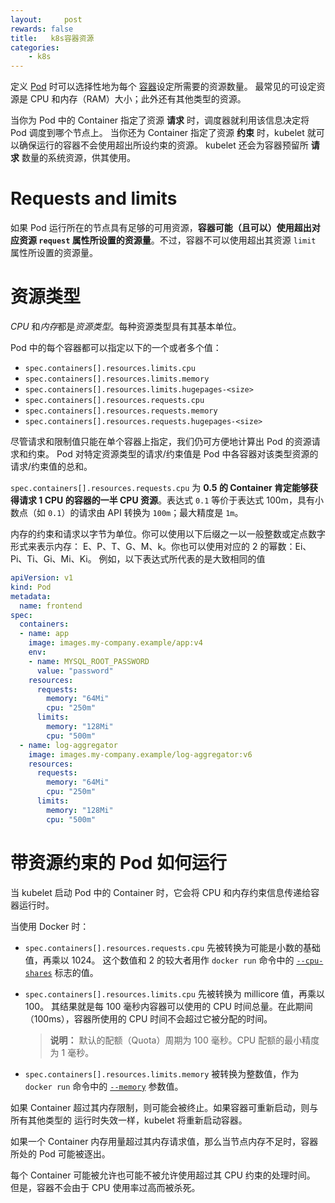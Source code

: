 ```yaml
---
layout:     post
rewards: false
title:   k8s容器资源
categories:
    - k8s
---
```


定义 [Pod](https://kubernetes.io/docs/concepts/workloads/pods/pod-overview/) 时可以选择性地为每个 [容器](https://kubernetes.io/zh/docs/concepts/overview/what-is-kubernetes/#why-containers)设定所需要的资源数量。 最常见的可设定资源是 CPU 和内存（RAM）大小；此外还有其他类型的资源。

当你为 Pod 中的 Container 指定了资源 **请求** 时，调度器就利用该信息决定将 Pod 调度到哪个节点上。 当你还为 Container 指定了资源 **约束** 时，kubelet 就可以确保运行的容器不会使用超出所设约束的资源。 kubelet 还会为容器预留所 **请求** 数量的系统资源，供其使用。

# Requests and limits

如果 Pod 运行所在的节点具有足够的可用资源，**容器可能（且可以）使用超出对应资源 `request` 属性所设置的资源量**。不过，容器不可以使用超出其资源 `limit` 属性所设置的资源量。



# 资源类型

*CPU* 和*内存*都是*资源类型*。每种资源类型具有其基本单位。

Pod 中的每个容器都可以指定以下的一个或者多个值：

- `spec.containers[].resources.limits.cpu`
- `spec.containers[].resources.limits.memory`
- `spec.containers[].resources.limits.hugepages-<size>`
- `spec.containers[].resources.requests.cpu`
- `spec.containers[].resources.requests.memory`
- `spec.containers[].resources.requests.hugepages-<size>`

尽管请求和限制值只能在单个容器上指定，我们仍可方便地计算出 Pod 的资源请求和约束。 Pod 对特定资源类型的请求/约束值是 Pod 中各容器对该类型资源的请求/约束值的总和。



`spec.containers[].resources.requests.cpu` 为 **0.5 的 Container 肯定能够获得请求 1 CPU 的容器的一半 CPU 资源**。表达式 `0.1` 等价于表达式 100m，具有小数点（如 `0.1`）的请求由 API 转换为 `100m`；最大精度是 `1m`。



内存的约束和请求以字节为单位。你可以使用以下后缀之一以一般整数或定点数字形式来表示内存： E、P、T、G、M、k。你也可以使用对应的 2 的幂数：Ei、Pi、Ti、Gi、Mi、Ki。 例如，以下表达式所代表的是大致相同的值



```yaml
apiVersion: v1
kind: Pod
metadata:
  name: frontend
spec:
  containers:
  - name: app
    image: images.my-company.example/app:v4
    env:
    - name: MYSQL_ROOT_PASSWORD
      value: "password"
    resources:
      requests:
        memory: "64Mi"
        cpu: "250m"
      limits:
        memory: "128Mi"
        cpu: "500m"
  - name: log-aggregator
    image: images.my-company.example/log-aggregator:v6
    resources:
      requests:
        memory: "64Mi"
        cpu: "250m"
      limits:
        memory: "128Mi"
        cpu: "500m"
```

# 带资源约束的 Pod 如何运行

当 kubelet 启动 Pod 中的 Container 时，它会将 CPU 和内存约束信息传递给容器运行时。

当使用 Docker 时：

- `spec.containers[].resources.requests.cpu` 先被转换为可能是小数的基础值，再乘以 1024。 这个数值和 2 的较大者用作 `docker run` 命令中的 [`--cpu-shares`](https://docs.docker.com/engine/reference/run/#/cpu-share-constraint) 标志的值。

- `spec.containers[].resources.limits.cpu` 先被转换为 millicore 值，再乘以 100。 其结果就是每 100 毫秒内容器可以使用的 CPU 时间总量。在此期间（100ms），容器所使用的 CPU 时间不会超过它被分配的时间。

  > **说明：** 默认的配额（Quota）周期为 100 毫秒。CPU 配额的最小精度为 1 毫秒。

- `spec.containers[].resources.limits.memory` 被转换为整数值，作为 `docker run` 命令中的 [`--memory`](https://docs.docker.com/engine/reference/run/#/user-memory-constraints) 参数值。

如果 Container 超过其内存限制，则可能会被终止。如果容器可重新启动，则与所有其他类型的 运行时失效一样，kubelet 将重新启动容器。

如果一个 Container 内存用量超过其内存请求值，那么当节点内存不足时，容器所处的 Pod 可能被逐出。

每个 Container 可能被允许也可能不被允许使用超过其 CPU 约束的处理时间。 但是，容器不会由于 CPU 使用率过高而被杀死。
